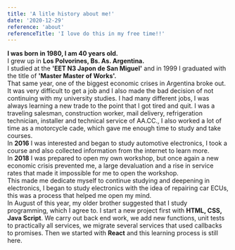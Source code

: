 ```yaml
---
title: 'A litle history about me!'
date: '2020-12-29'
reference: 'about'
referenceTitle: 'I love do this in my free time!!'
---
```


**I was born in 1980, I am 40 years old.** <br>
I grew up in **Los Polvorines, Bs. As. Argentina.**<br>
I studied at the **'EET N3 Japon de San Miguel'** and in 1999 I graduated with the title of **'Master Master of Works'.**<br>
That same year, one of the biggest economic crises in Argentina broke out. It was very difficult to get a job and I also made the bad decision of not continuing with my university studies.
I had many different jobs, I was always learning a new trade to the point that I got tired and quit.
I was a traveling salesman, construction worker, mail delivery, refrigeration technician, installer and technical service of AA.CC., I also worked a lot of time as a motorcycle cade, which gave me enough time to study and take courses.<br>
In **2016** I was interested and began to study automotive electronics, I took a course and also collected information from the internet to learn more.<br> In **2018** I was prepared to open my own workshop, but once again a new economic crisis prevented me, a large devaluation and a rise in service rates that made it impossible for me to open the workshop.<br>
This made me dedicate myself to continue studying and deepening in electronics, I began to study electronics with the idea of ​​repairing car ECUs, this was a process that helped me open my mind.<br>
In August of this year, my older brother suggested that I study programming, which I agree to. I start a new project first with **HTML, CSS, Java Script**. We carry out back end work, we add new functions, unit tests to practically all services, we migrate several services that used callbacks to promises. Then we started with **React** and this learning process is still here.